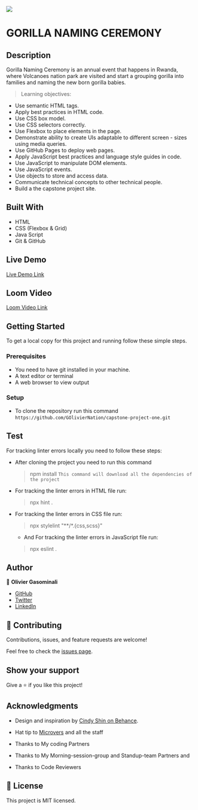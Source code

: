 ![](https://img.shields.io/badge/Microverse-blueviolet)

# GORILLA NAMING CEREMONY


## Description
Gorilla Naming Ceremony is an annual event that happens in Rwanda, where Volcanoes nation park are visited 
and start a grouping gorilla into families and naming the new born gorilla babies.

> Learning objectives: 

- Use semantic HTML tags.
- Apply best practices in HTML code.
- Use CSS box model.
- Use CSS selectors correctly.
- Use Flexbox to place elements in the page.
- Demonstrate ability to create UIs adaptable to different screen - sizes using media queries.
- Use GitHub Pages to deploy web pages.
- Apply JavaScript best practices and language style guides in code.
- Use JavaScript to manipulate DOM elements.
- Use JavaScript events.
- Use objects to store and access data.
- Communicate technical concepts to other technical people.
- Build a the capstone project site.

## Built With

- HTML
- CSS (Flexbox & Grid)
- Java Script
- Git & GitHub


## Live Demo

[Live Demo Link](https://goliviernation.github.io/capstone-project-one/)

## Loom Video

[Loom Video Link](https://www.loom.com/share/6fa30792457646208feb645b3773cc93)

## Getting Started

To get a local copy for this project and running follow these simple steps.

### Prerequisites

- You need to have git installed in your machine.
- A text editor or terminal
- A web browser to view output

### Setup

- To clone the repository run this command `https://github.com/GOlivierNation/capstone-project-one.git`

## Test

For tracking linter errors locally you need to follow these steps:

- After cloning the project you need to run this command
  > npm install
   `This command will download all the dependencies of the project`

- For tracking the linter errors in HTML file run:
  > npx hint .

- For tracking the linter errors in CSS file run:
  > npx stylelint "**/*.{css,scss}"

  - And For tracking the linter errors in JavaScript file run:
  > npx eslint .

## Author

👤 **Olivier Gasominali**

- [GitHub](https://github.com/GOlivierNation)
- [Twitter](https://twitter.com/Golivier_Nation)
- [LinkedIn](https://www.linkedin.com/in/olivier-gasominali-866962108/)


## 🤝 Contributing

Contributions, issues, and feature requests are welcome!

Feel free to check the [issues page](../../issues/).

## Show your support

Give a ⭐️ if you like this project!

## Acknowledgments

- Design and inspiration by [Cindy Shin on Behance](https://www.behance.net/gallery/29845175/CC-Global-Summit-2015).


- Hat tip to [Microvers](www.microverse.org)  and all the staff
- Thanks to My coding Partners 
- Thanks to My Morning-session-group and Standup-team Partners and
- Thanks to Code Reviewers
  

## 📝 License

This project is MIT licensed.
